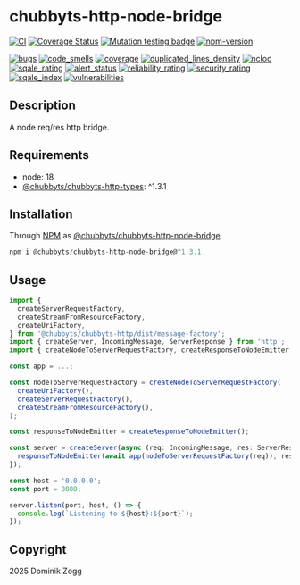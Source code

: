 # chubbyts-http-node-bridge

[![CI](https://github.com/chubbyts/chubbyts-http-node-bridge/workflows/CI/badge.svg?branch=master)](https://github.com/chubbyts/chubbyts-http-node-bridge/actions?query=workflow%3ACI)
[![Coverage Status](https://coveralls.io/repos/github/chubbyts/chubbyts-http-node-bridge/badge.svg?branch=master)](https://coveralls.io/github/chubbyts/chubbyts-http-node-bridge?branch=master)
[![Mutation testing badge](https://img.shields.io/endpoint?style=flat&url=https%3A%2F%2Fbadge-api.stryker-mutator.io%2Fgithub.com%2Fchubbyts%2Fchubbyts-http-node-bridge%2Fmaster)](https://dashboard.stryker-mutator.io/reports/github.com/chubbyts/chubbyts-http-node-bridge/master)
[![npm-version](https://img.shields.io/npm/v/@chubbyts/chubbyts-http-node-bridge.svg)](https://www.npmjs.com/package/@chubbyts/chubbyts-http-node-bridge)

[![bugs](https://sonarcloud.io/api/project_badges/measure?project=chubbyts_chubbyts-http-node-bridge&metric=bugs)](https://sonarcloud.io/dashboard?id=chubbyts_chubbyts-http-node-bridge)
[![code_smells](https://sonarcloud.io/api/project_badges/measure?project=chubbyts_chubbyts-http-node-bridge&metric=code_smells)](https://sonarcloud.io/dashboard?id=chubbyts_chubbyts-http-node-bridge)
[![coverage](https://sonarcloud.io/api/project_badges/measure?project=chubbyts_chubbyts-http-node-bridge&metric=coverage)](https://sonarcloud.io/dashboard?id=chubbyts_chubbyts-http-node-bridge)
[![duplicated_lines_density](https://sonarcloud.io/api/project_badges/measure?project=chubbyts_chubbyts-http-node-bridge&metric=duplicated_lines_density)](https://sonarcloud.io/dashboard?id=chubbyts_chubbyts-http-node-bridge)
[![ncloc](https://sonarcloud.io/api/project_badges/measure?project=chubbyts_chubbyts-http-node-bridge&metric=ncloc)](https://sonarcloud.io/dashboard?id=chubbyts_chubbyts-http-node-bridge)
[![sqale_rating](https://sonarcloud.io/api/project_badges/measure?project=chubbyts_chubbyts-http-node-bridge&metric=sqale_rating)](https://sonarcloud.io/dashboard?id=chubbyts_chubbyts-http-node-bridge)
[![alert_status](https://sonarcloud.io/api/project_badges/measure?project=chubbyts_chubbyts-http-node-bridge&metric=alert_status)](https://sonarcloud.io/dashboard?id=chubbyts_chubbyts-http-node-bridge)
[![reliability_rating](https://sonarcloud.io/api/project_badges/measure?project=chubbyts_chubbyts-http-node-bridge&metric=reliability_rating)](https://sonarcloud.io/dashboard?id=chubbyts_chubbyts-http-node-bridge)
[![security_rating](https://sonarcloud.io/api/project_badges/measure?project=chubbyts_chubbyts-http-node-bridge&metric=security_rating)](https://sonarcloud.io/dashboard?id=chubbyts_chubbyts-http-node-bridge)
[![sqale_index](https://sonarcloud.io/api/project_badges/measure?project=chubbyts_chubbyts-http-node-bridge&metric=sqale_index)](https://sonarcloud.io/dashboard?id=chubbyts_chubbyts-http-node-bridge)
[![vulnerabilities](https://sonarcloud.io/api/project_badges/measure?project=chubbyts_chubbyts-http-node-bridge&metric=vulnerabilities)](https://sonarcloud.io/dashboard?id=chubbyts_chubbyts-http-node-bridge)

## Description

A node req/res http bridge.

## Requirements

 * node: 18
 * [@chubbyts/chubbyts-http-types][2]: ^1.3.1

## Installation

Through [NPM](https://www.npmjs.com) as [@chubbyts/chubbyts-http-node-bridge][1].

```ts
npm i @chubbyts/chubbyts-http-node-bridge@^1.3.1
```

## Usage

```ts
import {
  createServerRequestFactory,
  createStreamFromResourceFactory,
  createUriFactory,
} from '@chubbyts/chubbyts-http/dist/message-factory';
import { createServer, IncomingMessage, ServerResponse } from 'http';
import { createNodeToServerRequestFactory, createResponseToNodeEmitter } from '@chubbyts/chubbyts-http-node-bridge/dist/node-http';

const app = ...;

const nodeToServerRequestFactory = createNodeToServerRequestFactory(
  createUriFactory(),
  createServerRequestFactory(),
  createStreamFromResourceFactory(),
);

const responseToNodeEmitter = createResponseToNodeEmitter();

const server = createServer(async (req: IncomingMessage, res: ServerResponse) => {
  responseToNodeEmitter(await app(nodeToServerRequestFactory(req)), res);
});

const host = '0.0.0.0';
const port = 8080;

server.listen(port, host, () => {
  console.log(`Listening to ${host}:${port}`);
});
```

## Copyright

2025 Dominik Zogg

[1]: https://www.npmjs.com/package/@chubbyts/chubbyts-http-node-bridge
[2]: https://www.npmjs.com/package/@chubbyts/chubbyts-http-types
